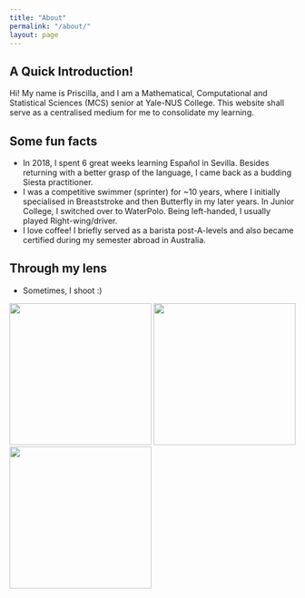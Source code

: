```yaml
---
title: "About"
permalink: "/about/"
layout: page
---
```


## A Quick Introduction!

Hi! My name is Priscilla, and I am a Mathematical, Computational and Statistical Sciences (MCS) senior at Yale-NUS College. This website shall serve as a centralised medium for me to consolidate my learning. 

## Some fun facts

 - In 2018, I spent 6 great weeks learning Español in Sevilla. Besides returning with a better grasp of the language, I came back as a budding Siesta practitioner.
 - I was a competitive swimmer (sprinter) for ~10 years, where I initially specialised in Breaststroke and then Butterfly in my later years.  In Junior College, I switched over to WaterPolo. Being left-handed, I usually played Right-wing/driver.
 - I love coffee! I briefly served as a barista post-A-levels and also became certified during my semester abroad in Australia. 
 

## Through my lens
 
 - Sometimes, I shoot :) 

<p float="left">
  <img src="https://user-images.githubusercontent.com/39128341/120971966-d3ad2780-c79f-11eb-9118-34362f83049a.jpg" width="250" />
  <img src="https://user-images.githubusercontent.com/39128341/120972283-2ab2fc80-c7a0-11eb-8d99-9880259c2d4b.jpg" width="250" /> 
  <img src="https://user-images.githubusercontent.com/39128341/120972550-6d74d480-c7a0-11eb-8033-094af16c3a61.jpg" width="250" />
</p>

<!-- ![HK_film_1](https://user-images.githubusercontent.com/39128341/120971966-d3ad2780-c79f-11eb-9118-34362f83049a.jpg)
![HK_film_2](https://user-images.githubusercontent.com/39128341/120972283-2ab2fc80-c7a0-11eb-8d99-9880259c2d4b.jpg)
![HK_film_3](https://user-images.githubusercontent.com/39128341/120972550-6d74d480-c7a0-11eb-8033-094af16c3a61.jpg) -->




